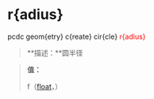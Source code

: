# r{adius}
pcdc geom{etry} c{reate} cir{cle} <span style='color: red;'>r{adius}</span>
> **描述：**圆半径

> 
> **值：**
> 
> f（[float](数据类型/float/)，）

